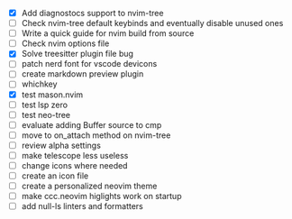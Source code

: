- [x] Add diagnostocs support to nvim-tree
- [ ] Check nvim-tree default keybinds and eventually disable unused ones
- [ ] Write a quick guide for nvim build from source 
- [ ] Check nvim options file 
- [x] Solve treesitter plugin file bug
- [ ] patch nerd font for vscode devicons 
- [ ] create markdown preview plugin
- [ ] whichkey
- [x] test mason.nvim
- [ ] test lsp zero
- [ ] test neo-tree
- [ ] evaluate adding Buffer source to cmp
- [ ] move to on_attach method on nvim-tree
- [ ] review alpha settings
- [ ] make telescope less useless
- [ ] change icons where needed
- [ ] create an icon file 
- [ ] create a personalized neovim theme 
- [ ] make ccc.neovim higlights work on startup 
- [ ] add null-ls linters and formatters
